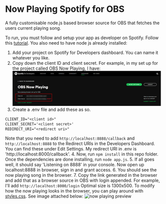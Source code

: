 # Now Playing Spotify for OBS

A fully customisable node.js based browser source for OBS that fetches the users current playing song.

To run, you must follow and setup your app as developer on Spotify. Follow this [tutorial](https://developer.spotify.com/dashboard/). You also need to have node js already installed:

1. Add your project on Spotify for Developers dashboard. You can name it whatever you like.
2. Copy down the client ID and client secret. For example, in my set up for the project called OBS Now Playing, I have:\
![client ID and client secret](images/client_stuff.png)
3. Create a .env file and add these as so.
```
CLIENT_ID="<client id>"
CLIENT_SECRET='<client secret>'
REDIRECT_URI="<redirect uri>"
```
Note that you need to add `http://localhost:8888/callback` and `http://localhost:8888` to the Redirect URIs in the Developers Dashboard. You can find these under Edit Settings. My redirect URI in .env is 'http://localhost:8000/callback'.
4. Now, run `npm install` in this repo folder. Once the dependencies are done installing, run `node app.js`.
5. If all goes well, it should say 'Listening on 8888' in your console. Now open up localhost:8888 in browser, sign in and grant access.
6. You should see the now playing song in the browser.
7. Copy the link generated in the browser and add that as a browser source in OBS with login appended. For example, I'll add
`http://localhost:8000/login`
Optimal size is 1300x500.
To modify how the now playing looks in the browser, you can play around with [styles.css](public/styles.css). See image attached below:
![now playing preview](https://i.imgur.com/IsDBskZ.png)

